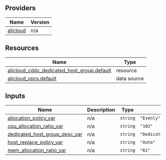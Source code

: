 <!-- BEGIN_TF_DOCS -->
## Providers

| Name | Version |
|------|---------|
| <a name="provider_alicloud"></a> [alicloud](#provider\_alicloud) | n/a |

## Resources

| Name | Type |
|------|------|
| [alicloud_cddc_dedicated_host_group.default](https://registry.terraform.io/providers/hashicorp/alicloud/latest/docs/resources/cddc_dedicated_host_group) | resource |
| [alicloud_vpcs.default](https://registry.terraform.io/providers/hashicorp/alicloud/latest/docs/data-sources/vpcs) | data source |

## Inputs

| Name | Description | Type | Default | Required |
|------|-------------|------|---------|:--------:|
| <a name="input_allocation_policy_var"></a> [allocation\_policy\_var](#input\_allocation\_policy\_var) | n/a | `string` | `"Evenly"` | no |
| <a name="input_cpu_allocation_ratio_var"></a> [cpu\_allocation\_ratio\_var](#input\_cpu\_allocation\_ratio\_var) | n/a | `string` | `"102"` | no |
| <a name="input_dedicated_host_group_desc_var"></a> [dedicated\_host\_group\_desc\_var](#input\_dedicated\_host\_group\_desc\_var) | n/a | `string` | `"DedicatedHostGroupDescAll"` | no |
| <a name="input_host_replace_policy_var"></a> [host\_replace\_policy\_var](#input\_host\_replace\_policy\_var) | n/a | `string` | `"Auto"` | no |
| <a name="input_mem_allocation_ratio_var"></a> [mem\_allocation\_ratio\_var](#input\_mem\_allocation\_ratio\_var) | n/a | `string` | `"61"` | no |
<!-- END_TF_DOCS -->    